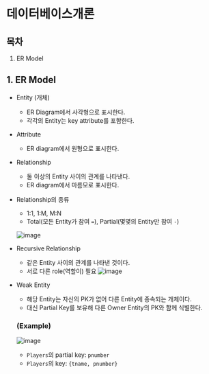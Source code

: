 # 데이터베이스개론

## 목차
1. ER Model

## 1. ER Model
- Entity (개체)
    - ER Diagram에서 사각형으로 표시한다.
    - 각각의 Entity는 key attribute를 포함한다.
- Attribute
    - ER diagram에서 원형으로 표시한다.
- Relationship
    - 둘 이상의 Entity 사이의 관계를 나타낸다.
    - ER diagram에서 마름모로 표시한다.

- Relationship의 종류
    - 1:1, 1:M, M:N
    - Total(모든 Entity가 참여 ```=```), Partial(몇몇의 Entity만 참여 ```-```)

    ![image](https://user-images.githubusercontent.com/86395683/187480474-502e5c3e-cceb-41cf-9feb-c9e39c8a806a.png)

- Recursive Relationship
    - 같은 Entity 사이의 관계를 나타낸 것이다.
    - 서로 다른 role(역할이) 필요
    ![image](https://user-images.githubusercontent.com/86395683/187481117-3dea4a2e-d6e2-4cc6-9772-756af18fd1ee.png)

- Weak Entity 
    - 해당 Entity는 자신의 PK가 없어 다른 Entity에 종속되는 개체이다.
    - 대신 Partial Key를 보유해 다른 Owner Entity의 PK와 함께 식별한다.
    
    ### (Example) 
    ![image](https://user-images.githubusercontent.com/86395683/187482134-3749b4b9-279e-43cc-9a9c-3c4d2afee17c.png)
    - ```Players```의 partial key: ```pnumber```
    - ```Players```의 key: ```{tname, pnumber}```